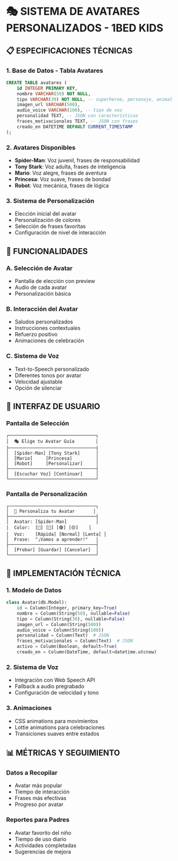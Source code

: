 # 🎭 SISTEMA DE AVATARES PERSONALIZADOS - 1BED KIDS

## 📋 ESPECIFICACIONES TÉCNICAS

### **1. Base de Datos - Tabla Avatares**
```sql
CREATE TABLE avatares (
    id INTEGER PRIMARY KEY,
    nombre VARCHAR(50) NOT NULL,
    tipo VARCHAR(30) NOT NULL, -- superheroe, personaje, animal
    imagen_url VARCHAR(500),
    audio_voice VARCHAR(100), -- tipo de voz
    personalidad TEXT, -- JSON con características
    frases_motivacionales TEXT, -- JSON con frases
    creado_en DATETIME DEFAULT CURRENT_TIMESTAMP
);
```

### **2. Avatares Disponibles**
- **Spider-Man**: Voz juvenil, frases de responsabilidad
- **Tony Stark**: Voz adulta, frases de inteligencia
- **Mario**: Voz alegre, frases de aventura
- **Princesa**: Voz suave, frases de bondad
- **Robot**: Voz mecánica, frases de lógica

### **3. Sistema de Personalización**
- Elección inicial del avatar
- Personalización de colores
- Selección de frases favoritas
- Configuración de nivel de interacción

## 🎯 FUNCIONALIDADES

### **A. Selección de Avatar**
- Pantalla de elección con preview
- Audio de cada avatar
- Personalización básica

### **B. Interacción del Avatar**
- Saludos personalizados
- Instrucciones contextuales
- Refuerzo positivo
- Animaciones de celebración

### **C. Sistema de Voz**
- Text-to-Speech personalizado
- Diferentes tonos por avatar
- Velocidad ajustable
- Opción de silenciar

## 📱 INTERFAZ DE USUARIO

### **Pantalla de Selección**
```
┌─────────────────────────────────┐
│  🎭 Elige tu Avatar Guía        │
├─────────────────────────────────┤
│  [Spider-Man] [Tony Stark]      │
│  [Mario]     [Princesa]         │
│  [Robot]     [Personalizar]     │
├─────────────────────────────────┤
│  [Escuchar Voz] [Continuar]     │
└─────────────────────────────────┘
```

### **Pantalla de Personalización**
```
┌─────────────────────────────────┐
│  🎨 Personaliza tu Avatar       │
├─────────────────────────────────┤
│  Avatar: [Spider-Man]           │
│  Color:  [🔴] [🔵] [🟢] [🟡]    │
│  Voz:    [Rápida] [Normal] [Lenta] │
│  Frase:  "¡Vamos a aprender!"   │
├─────────────────────────────────┤
│  [Probar] [Guardar] [Cancelar]  │
└─────────────────────────────────┘
```

## 🔧 IMPLEMENTACIÓN TÉCNICA

### **1. Modelo de Datos**
```python
class Avatar(db.Model):
    id = Column(Integer, primary_key=True)
    nombre = Column(String(50), nullable=False)
    tipo = Column(String(30), nullable=False)
    imagen_url = Column(String(500))
    audio_voice = Column(String(100))
    personalidad = Column(Text)  # JSON
    frases_motivacionales = Column(Text)  # JSON
    activo = Column(Boolean, default=True)
    creado_en = Column(DateTime, default=datetime.utcnow)
```

### **2. Sistema de Voz**
- Integración con Web Speech API
- Fallback a audio pregrabado
- Configuración de velocidad y tono

### **3. Animaciones**
- CSS animations para movimientos
- Lottie animations para celebraciones
- Transiciones suaves entre estados

## 📊 MÉTRICAS Y SEGUIMIENTO

### **Datos a Recopilar**
- Avatar más popular
- Tiempo de interacción
- Frases más efectivas
- Progreso por avatar

### **Reportes para Padres**
- Avatar favorito del niño
- Tiempo de uso diario
- Actividades completadas
- Sugerencias de mejora
